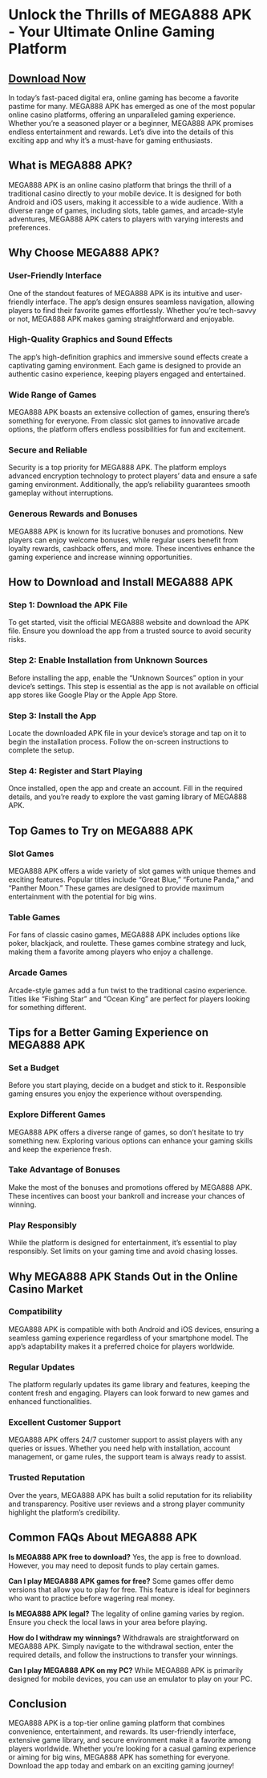 # Unlock the Thrills of MEGA888 APK - Your Ultimate Online Gaming Platform

## [Download Now](https://bom.so/WDTpOk)

In today’s fast-paced digital era, online gaming has become a favorite pastime for many. MEGA888 APK has emerged as one of the most popular online casino platforms, offering an unparalleled gaming experience. Whether you’re a seasoned player or a beginner, MEGA888 APK promises endless entertainment and rewards. Let’s dive into the details of this exciting app and why it’s a must-have for gaming enthusiasts.

## What is MEGA888 APK?

MEGA888 APK is an online casino platform that brings the thrill of a traditional casino directly to your mobile device. It is designed for both Android and iOS users, making it accessible to a wide audience. With a diverse range of games, including slots, table games, and arcade-style adventures, MEGA888 APK caters to players with varying interests and preferences.

## Why Choose MEGA888 APK?

### User-Friendly Interface
One of the standout features of MEGA888 APK is its intuitive and user-friendly interface. The app’s design ensures seamless navigation, allowing players to find their favorite games effortlessly. Whether you’re tech-savvy or not, MEGA888 APK makes gaming straightforward and enjoyable.

### High-Quality Graphics and Sound Effects
The app’s high-definition graphics and immersive sound effects create a captivating gaming environment. Each game is designed to provide an authentic casino experience, keeping players engaged and entertained.

### Wide Range of Games
MEGA888 APK boasts an extensive collection of games, ensuring there’s something for everyone. From classic slot games to innovative arcade options, the platform offers endless possibilities for fun and excitement.

### Secure and Reliable
Security is a top priority for MEGA888 APK. The platform employs advanced encryption technology to protect players’ data and ensure a safe gaming environment. Additionally, the app’s reliability guarantees smooth gameplay without interruptions.

### Generous Rewards and Bonuses
MEGA888 APK is known for its lucrative bonuses and promotions. New players can enjoy welcome bonuses, while regular users benefit from loyalty rewards, cashback offers, and more. These incentives enhance the gaming experience and increase winning opportunities.

## How to Download and Install MEGA888 APK

### Step 1: Download the APK File
To get started, visit the official MEGA888 website and download the APK file. Ensure you download the app from a trusted source to avoid security risks.

### Step 2: Enable Installation from Unknown Sources
Before installing the app, enable the “Unknown Sources” option in your device’s settings. This step is essential as the app is not available on official app stores like Google Play or the Apple App Store.

### Step 3: Install the App
Locate the downloaded APK file in your device’s storage and tap on it to begin the installation process. Follow the on-screen instructions to complete the setup.

### Step 4: Register and Start Playing
Once installed, open the app and create an account. Fill in the required details, and you’re ready to explore the vast gaming library of MEGA888 APK.

## Top Games to Try on MEGA888 APK

### Slot Games
MEGA888 APK offers a wide variety of slot games with unique themes and exciting features. Popular titles include “Great Blue,” “Fortune Panda,” and “Panther Moon.” These games are designed to provide maximum entertainment with the potential for big wins.

### Table Games
For fans of classic casino games, MEGA888 APK includes options like poker, blackjack, and roulette. These games combine strategy and luck, making them a favorite among players who enjoy a challenge.

### Arcade Games
Arcade-style games add a fun twist to the traditional casino experience. Titles like “Fishing Star” and “Ocean King” are perfect for players looking for something different.

## Tips for a Better Gaming Experience on MEGA888 APK

### Set a Budget
Before you start playing, decide on a budget and stick to it. Responsible gaming ensures you enjoy the experience without overspending.

### Explore Different Games
MEGA888 APK offers a diverse range of games, so don’t hesitate to try something new. Exploring various options can enhance your gaming skills and keep the experience fresh.

### Take Advantage of Bonuses
Make the most of the bonuses and promotions offered by MEGA888 APK. These incentives can boost your bankroll and increase your chances of winning.

### Play Responsibly
While the platform is designed for entertainment, it’s essential to play responsibly. Set limits on your gaming time and avoid chasing losses.

## Why MEGA888 APK Stands Out in the Online Casino Market

### Compatibility
MEGA888 APK is compatible with both Android and iOS devices, ensuring a seamless gaming experience regardless of your smartphone model. The app’s adaptability makes it a preferred choice for players worldwide.

### Regular Updates
The platform regularly updates its game library and features, keeping the content fresh and engaging. Players can look forward to new games and enhanced functionalities.

### Excellent Customer Support
MEGA888 APK offers 24/7 customer support to assist players with any queries or issues. Whether you need help with installation, account management, or game rules, the support team is always ready to assist.

### Trusted Reputation
Over the years, MEGA888 APK has built a solid reputation for its reliability and transparency. Positive user reviews and a strong player community highlight the platform’s credibility.

## Common FAQs About MEGA888 APK

**Is MEGA888 APK free to download?**
Yes, the app is free to download. However, you may need to deposit funds to play certain games.

**Can I play MEGA888 APK games for free?**
Some games offer demo versions that allow you to play for free. This feature is ideal for beginners who want to practice before wagering real money.

**Is MEGA888 APK legal?**
The legality of online gaming varies by region. Ensure you check the local laws in your area before playing.

**How do I withdraw my winnings?**
Withdrawals are straightforward on MEGA888 APK. Simply navigate to the withdrawal section, enter the required details, and follow the instructions to transfer your winnings.

**Can I play MEGA888 APK on my PC?**
While MEGA888 APK is primarily designed for mobile devices, you can use an emulator to play on your PC.

## Conclusion

MEGA888 APK is a top-tier online gaming platform that combines convenience, entertainment, and rewards. Its user-friendly interface, extensive game library, and secure environment make it a favorite among players worldwide. Whether you’re looking for a casual gaming experience or aiming for big wins, MEGA888 APK has something for everyone. Download the app today and embark on an exciting gaming journey!

